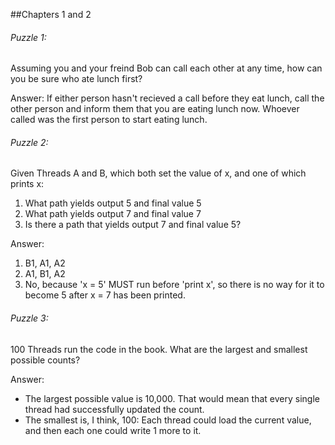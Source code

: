 ##Chapters 1 and 2

###### Puzzle 1:
Assuming you and your freind Bob can call each other at any time, how can you be sure who ate lunch first?

Answer: If either person hasn't recieved a call before they eat lunch, call the other person and inform them that you are eating lunch now. Whoever called was the first person to start eating lunch.

###### Puzzle 2:
Given Threads A and B, which both set the value of x, and one of which prints x:
1. What path yields output 5 and final value 5
2. What path yields output 7 and final value 7
3. Is there a path that yields output 7 and final value 5?

Answer:
1. B1, A1, A2
2. A1, B1, A2
3. No, because 'x = 5' MUST run before 'print x', so there is no way for it to become 5 after x = 7 has been printed.

###### Puzzle 3:
100 Threads run the code in the book. What are the largest and smallest possible counts?

Answer:
- The largest possible value is 10,000. That would mean that every single thread had successfully updated the count.
- The smallest is, I think, 100: Each thread could load the current value, and then each one could write 1 more to it.

